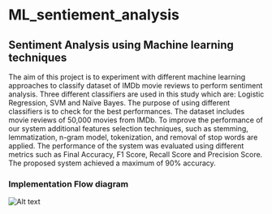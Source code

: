 # ML_sentiement_analysis
##  Sentiment Analysis using Machine learning techniques
The aim of this project is to experiment with 
different machine learning approaches to classify dataset of 
IMDb movie reviews to perform sentiment analysis. Three 
different classifiers are used in this study which are: Logistic 
Regression, SVM and Naïve Bayes. The purpose of using 
different classifiers is to check for the best performances. The 
dataset includes movie reviews of 50,000 movies from IMDb. To 
improve the performance of our system additional features 
selection techniques, such as stemming, lemmatization, n-gram 
model, tokenization, and removal of stop words are applied. The 
performance of the system was evaluated using different metrics 
such as Final Accuracy, F1 Score, Recall Score and Precision 
Score. The proposed system achieved a maximum of 90% 
accuracy.
### Implementation Flow diagram
![Alt text](/relative/path/to/flow.png?raw=true "Optional Title")
